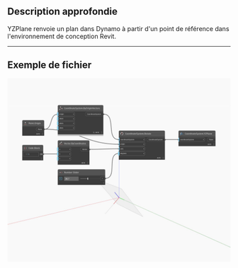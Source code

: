## Description approfondie
YZPlane renvoie un plan dans Dynamo à partir d'un point de référence dans l'environnement de conception Revit.
___
## Exemple de fichier

![YZPlane](./Autodesk.DesignScript.Geometry.CoordinateSystem.YZPlane_img.jpg)

